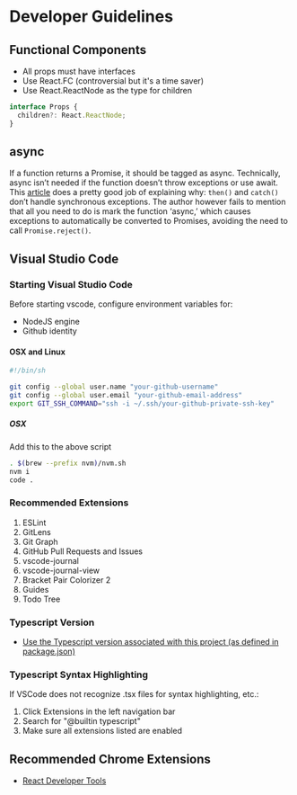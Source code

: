 # Developer Guidelines

## Functional Components

- All props must have interfaces
- Use React.FC (controversial but it's a time saver)
- Use React.ReactNode as the type for children

```js
interface Props {
  children?: React.ReactNode;
}
```

## async

If a function returns a Promise, it should be tagged as async. Technically, async isn’t needed if the function doesn’t
throw exceptions or use await. This
[article](https://makandracards.com/makandra/43653-javascript-don-t-throw-exceptions-from-async-functions) does a pretty
good job of explaining why: `then()` and `catch()` don’t handle synchronous exceptions. The author however fails to
mention that all you need to do is mark the function ‘async,’ which causes exceptions to automatically be converted to
Promises, avoiding the need to call `Promise.reject()`.

## Visual Studio Code

### Starting Visual Studio Code

Before starting vscode, configure environment variables for:

- NodeJS engine
- Github identity

#### OSX and Linux

```bash
#!/bin/sh

git config --global user.name "your-github-username"
git config --global user.email "your-github-email-address"
export GIT_SSH_COMMAND="ssh -i ~/.ssh/your-github-private-ssh-key"
```

##### OSX

Add this to the above script

```bash
. $(brew --prefix nvm)/nvm.sh
nvm i
code .
```

### Recommended Extensions

1. ESLint
2. GitLens
3. Git Graph
4. GitHub Pull Requests and Issues
5. vscode-journal
6. vscode-journal-view
7. Bracket Pair Colorizer 2
8. Guides
9. Todo Tree

### Typescript Version

- [Use the Typescript version associated with this project (as defined in package.json)](https://gist.github.com/tonysneed/bb6d442103a057578a9498f106e45ac5)

### Typescript Syntax Highlighting

If VSCode does not recognize .tsx files for syntax highlighting, etc.:

1. Click Extensions in the left navigation bar
2. Search for "@builtin typescript"
3. Make sure all extensions listed are enabled

## Recommended Chrome Extensions

- [React Developer Tools](https://chrome.google.com/webstore/detail/react-developer-tools/fmkadmapgofadopljbjfkapdkoienihi?hl=en)
